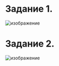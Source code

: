 Задание 1.
=======================

![изображение](https://user-images.githubusercontent.com/60341565/152528495-9d8dbe8b-f1e8-446d-97d4-04c9f53b7635.png)

Задание 2.
=======================

![изображение](https://user-images.githubusercontent.com/60341565/152654008-cb974cf9-a111-435a-b3f3-615f2314a95b.png)
